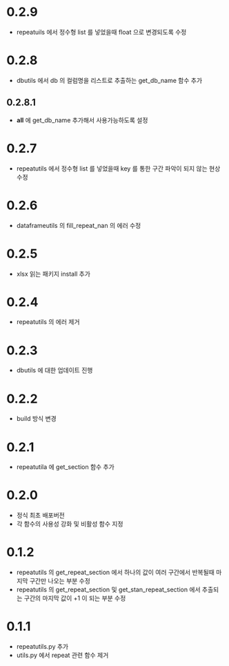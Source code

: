 # 0.2.9
- repeatuils 에서 정수형 list 를 넣었을때 float 으로 변경되도록 수정
# 0.2.8
- dbutils 에서 db 의 컬럼명을 리스트로 추출하는 get_db_name 함수 추가
## 0.2.8.1
- __all__ 에 get_db_name 추가해서 사용가능하도록 설정
# 0.2.7
- repeatutils 에서 정수형 list 를 넣었을때 key 를 통한 구간 파악이 되지 않는 현상 수정
# 0.2.6
- dataframeutils 의 fill_repeat_nan 의 에러 수정
# 0.2.5
- xlsx 읽는 패키지 install 추가
# 0.2.4
- repeatutils 의 에러 제거
# 0.2.3
- dbutils 에 대한 업데이트 진행
# 0.2.2
- build 방식 변경
# 0.2.1
- repeatutila 에 get_section 함수 추가
# 0.2.0 
- 정식 최초 배포버전
- 각 함수의 사용성 강화 및 비활성 함수 지정
# 0.1.2
- repeatutils 의 get_repeat_section 에서 하나의 값이 여러 구간에서 반복될때 마지막 구간만 나오는 부분 수정
- repeatutils 의 get_repeat_section 및 get_stan_repeat_section 에서 추출되는 구간의 마지막 값이 +1 이 되는 부분 수정
# 0.1.1
- repeatutils.py 추가
- utils.py 에서 repeat 관련 함수 제거